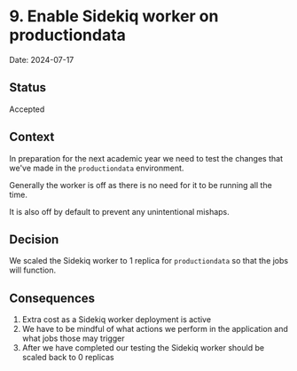 # 9. Enable Sidekiq worker on productiondata

Date: 2024-07-17

## Status

Accepted

## Context

In preparation for the next academic year we need to test the changes that we've made in the `productiondata` environment.

Generally the worker is off as there is no need for it to be running all the time.

It is also off by default to prevent any unintentional mishaps.

## Decision

We scaled the Sidekiq worker to 1 replica for `productiondata` so that the jobs will function.

## Consequences

1. Extra cost as a Sidekiq worker deployment is active
2. We have to be mindful of what actions we perform in the application and what jobs those may trigger
3. After we have completed our testing the Sidekiq worker should be scaled back to 0 replicas
